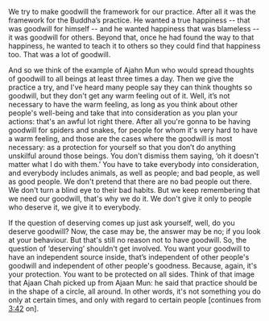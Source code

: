 We try to make goodwill the framework for our practice. After all it was the framework for the Buddha’s practice. He wanted a true happiness -- that was goodwill for himself -- and he wanted happiness that was blameless -- it was goodwill for others. Beyond that, once he had found the way to that happiness, he wanted to teach it to others so they could find that happiness too. That was a lot of goodwill.

And so we think of the example of Ajahn Mun who would spread thoughts of goodwill to all beings at least three times a day.
Then we give the practice a try, and I've heard many people say they can think thoughts so goodwill, but they don't get any warm feeling out of it. Well, it’s not necessary to have the warm feeling, as long as you think about other people's well-being and take that into consideration as you plan your actions: that's an awful lot right there.
After all you're gonna to be having goodwill for spiders and snakes, for people for whom it's very hard to have a warm feeling, and those are the cases where the goodwill is most necessary: as a protection for yourself so that you don’t do anything unskilful around those beings. You don't dismiss them saying, ‘oh it doesn't matter what I do with them.’ You have to take everybody into consideration, and everybody includes animals, as well as people; and bad people, as well as good people. We don't pretend that there are no bad people out there. We don't turn a blind eye to their bad habits. But we keep remembering that we need our goodwill, that's why we do it. We don't give it only to people who deserve it, we give it to everybody.

If the question of deserving comes up just ask yourself, well, do you deserve goodwill?
Now, the case may be, the answer may be no; if you look at your behaviour. But that's still no reason not to have goodwill. So, the question of ‘deserving’ shouldn't get involved. You want your goodwill to have an independent source inside, that’s independent of other people's goodwill and independent of other people's goodness. Because, again, it's your protection. You want to be protected on all sides.
Think of that image that Ajaan Chah picked up from Ajaan Mun: he said that practice should be in the shape of a circle, all around. In other words, it's not something you do only at certain times, and only with regard to certain people [continues from [3:42](https://youtu.be/kknIKqAW12c?t=222) on].